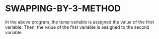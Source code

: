 # SWAPPING-BY-3-METHOD
In the above program, the temp variable is assigned the value of the first variable. Then, the value of the first variable is assigned to the second variable.
